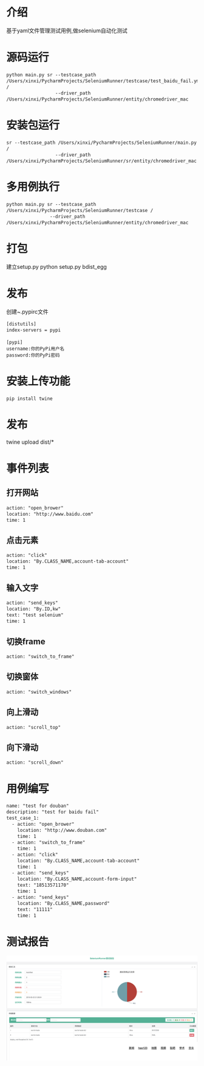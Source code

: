 # 介绍
基于yaml文件管理测试用例,做selenium自动化测试

# 源码运行
```angularjs
python main.py sr --testcase_path /Users/xinxi/PycharmProjects/SeleniumRunner/testcase/test_baidu_fail.yml /
                  --driver_path /Users/xinxi/PycharmProjects/SeleniumRunner/entity/chromedriver_mac
```
#  安装包运行
```angularjs
sr --testcase_path /Users/xinxi/PycharmProjects/SeleniumRunner/main.py /
                  --driver_path /Users/xinxi/PycharmProjects/SeleniumRunner/sr/entity/chromedriver_mac
```


# 多用例执行
```angularjs
python main.py sr --testcase_path /Users/xinxi/PycharmProjects/SeleniumRunner/testcase /
                --driver_path /Users/xinxi/PycharmProjects/SeleniumRunner/entity/chromedriver_mac

```


# 打包
建立setup.py
python setup.py bdist_egg

# 发布
创建~.pypirc文件
```angularjs
[distutils]
index-servers = pypi

[pypi]
username:你的PyPi用户名
password:你的PyPi密码
```

# 安装上传功能
```
pip install twine
```

# 发布
twine upload dist/*


# 事件列表

## 打开网站
```angularjs
action: "open_brower"
location: "http://www.baidu.com"
time: 1
```
## 点击元素
```angularjs
action: "click"
location: "By.CLASS_NAME,account-tab-account"
time: 1
```

## 输入文字
```angularjs
action: "send_keys"
location: "By.ID,kw"
text: "test selenium"
time: 1
```

## 切换frame
```angularjs
action: "switch_to_frame"
```

## 切换窗体
```angularjs
action: "switch_windows"
```

## 向上滑动
```angularjs
action: "scroll_top"
```

## 向下滑动
```angularjs
action: "scroll_down"
```


# 用例编写
```
name: "test for douban"
description: "test for baidu fail"
test_case_1:
  - action: "open_brower"
    location: "http://www.douban.com"
    time: 1
  - action: "switch_to_frame"
    time: 1
  - action: "click"
    location: "By.CLASS_NAME,account-tab-account"
    time: 1
  - action: "send_keys"
    location: "By.CLASS_NAME,account-form-input"
    text: "18513571170"
    time: 1
  - action: "send_keys"
    location: "By.CLASS_NAME,password"
    text: "11111"
    time: 1
```

# 测试报告
![image](report.png)